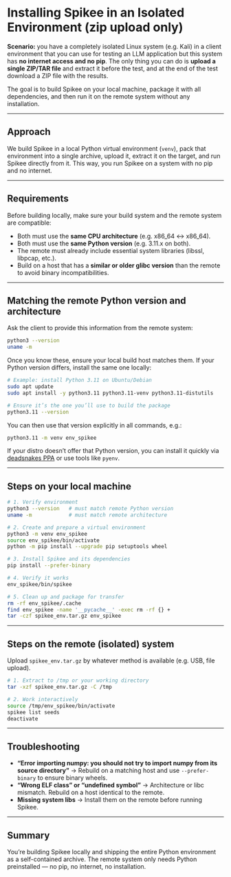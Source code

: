 # Installing Spikee in an Isolated Environment (zip upload only)

**Scenario:** you have a completely isolated Linux system (e.g. Kali) in a client environment that you can use for testing an LLM application but this system has **no internet access and no pip**. The only thing you can do is **upload a single ZIP/TAR file** and extract it before the test, and at the end of the test download a ZIP file with the results.

 The goal is to build Spikee on your local machine, package it with all dependencies, and then run it on the remote system without any installation.

---

## Approach

We build Spikee in a local Python virtual environment (`venv`), pack that environment into a single archive, upload it, extract it on the target, and run Spikee directly from it. This way, you run Spikee on a system with no pip and no internet.

---

## Requirements

Before building locally, make sure your build system and the remote system are compatible:

* Both must use the **same CPU architecture** (e.g. x86_64 ↔ x86_64).
* Both must use the **same Python version** (e.g. 3.11.x on both).
* The remote must already include essential system libraries (libssl, libpcap, etc.).
* Build on a host that has a **similar or older glibc version** than the remote to avoid binary incompatibilities.

---

## Matching the remote Python version and architecture

Ask the client to provide this information from the remote system:

```bash
python3 --version
uname -m
```

Once you know these, ensure your local build host matches them. If your Python version differs, install the same one locally:

```bash
# Example: install Python 3.11 on Ubuntu/Debian
sudo apt update
sudo apt install -y python3.11 python3.11-venv python3.11-distutils

# Ensure it’s the one you’ll use to build the package
python3.11 --version
```

You can then use that version explicitly in all commands, e.g.:

```bash
python3.11 -m venv env_spikee
```

If your distro doesn’t offer that Python version, you can install it quickly via [deadsnakes PPA](https://launchpad.net/~deadsnakes/+archive/ubuntu/ppa) or use tools like `pyenv`.

---

## Steps on your local machine

```bash
# 1. Verify environment
python3 --version   # must match remote Python version
uname -m            # must match remote architecture

# 2. Create and prepare a virtual environment
python3 -m venv env_spikee
source env_spikee/bin/activate
python -m pip install --upgrade pip setuptools wheel

# 3. Install Spikee and its dependencies
pip install --prefer-binary 

# 4. Verify it works
env_spikee/bin/spikee

# 5. Clean up and package for transfer
rm -rf env_spikee/.cache
find env_spikee -name '__pycache__' -exec rm -rf {} +
tar -czf spikee_env.tar.gz env_spikee
```

---

## Steps on the remote (isolated) system

Upload `spikee_env.tar.gz` by whatever method is available (e.g. USB, file upload).

```bash
# 1. Extract to /tmp or your working directory
tar -xzf spikee_env.tar.gz -C /tmp

# 2. Work interactively
source /tmp/env_spikee/bin/activate
spikee list seeds
deactivate
```

---

## Troubleshooting

* **“Error importing numpy: you should not try to import numpy from its source directory”** → Rebuild on a matching host and use `--prefer-binary` to ensure binary wheels.
* **“Wrong ELF class” or “undefined symbol”** → Architecture or libc mismatch. Rebuild on a host identical to the remote.
* **Missing system libs** → Install them on the remote before running Spikee.

---

## Summary

You’re building Spikee locally and shipping the entire Python environment as a self-contained archive. The remote system only needs Python preinstalled — no pip, no internet, no installation.

